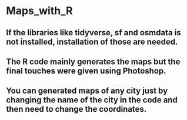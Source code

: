 # Maps_with_R

## If the libraries like tidyverse, sf and osmdata is not installed, installation of those are needed.
## The R code mainly generates the maps but the final touches were given using Photoshop.
## You can generated maps of any city just by changing the name of the city in the code and then need to change the coordinates.
